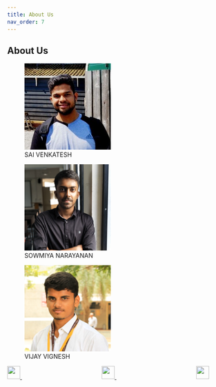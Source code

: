 ```yaml
---
title: About Us
nav_order: 7
---
```

## About Us


<figure>
  <img src="assets/sai.jpeg" alt="SAI VENKATESH"/>
  <figcaption>SAI VENKATESH</figcaption>
</figure>  <figure>
  <img src="assets/sowmi.png" alt="SOWMIYA NARAYANAN"/>
  <figcaption>SOWMIYA NARAYANAN</figcaption>
</figure>  <figure>
  <img src="assets/vijay.png" alt="VIJAY VIGNESH"/>
  <figcaption>VIJAY VIGNESH</figcaption>
</figure>


<a href="https://www.linkedin.com/in/sai-venkatesh/" target="_blank">
    <img width="30" height="30" src="{{ '/assets/linkedln.svg' | relative_url }}">
</a>&nbsp;&nbsp;&nbsp;&nbsp;&nbsp;&nbsp;&nbsp;&nbsp;&nbsp;&nbsp;&nbsp;&nbsp;&nbsp;&nbsp;&nbsp;&nbsp;&nbsp;&nbsp;&nbsp;&nbsp;&nbsp;&nbsp;&nbsp;&nbsp;&nbsp;&nbsp;&nbsp;&nbsp;&nbsp;&nbsp;&nbsp;&nbsp;&nbsp;&nbsp;&nbsp;&nbsp;&nbsp;&nbsp;&nbsp;&nbsp;&nbsp;&nbsp;&nbsp;&nbsp;&nbsp;&nbsp;
<a href="'https://www.linkedin.com/in/sowmiyanarayanan-g/" target="_blank">
    <img width="30" height="30" src="{{ '/assets/linkedln.svg' | relative_url }}">
</a>&nbsp;&nbsp;&nbsp;&nbsp;&nbsp;&nbsp;&nbsp;&nbsp;&nbsp;&nbsp;&nbsp;&nbsp;&nbsp;&nbsp;&nbsp;&nbsp;&nbsp;&nbsp;&nbsp;&nbsp;&nbsp;&nbsp;&nbsp;&nbsp;&nbsp;&nbsp;&nbsp;&nbsp;&nbsp;&nbsp;&nbsp;&nbsp;&nbsp;&nbsp;&nbsp;&nbsp;&nbsp;&nbsp;&nbsp;&nbsp;&nbsp;&nbsp;&nbsp;&nbsp;&nbsp;&nbsp;
<a href="https://www.linkedin.com/in/vijay-vignesh-0002/" target="_blank">
    <img width="30" height="30" src="{{ '/assets/linkedln.svg' | relative_url }}">
</a>